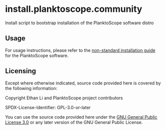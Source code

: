 # install.planktoscope.community

Install script to bootstrap installation of the PlanktoScope software distro

## Usage

For usage instructions, please refer to the [non-standard installation guide](https://docs-edge.planktoscope.community/setup/software/nonstandard-install) for the PlanktoScope software.

## Licensing

Except where otherwise indicated, source code provided here is covered by the following information:

Copyright Ethan Li and PlanktoScope project contributors

SPDX-License-Identifier: GPL-3.0-or-later

You can use the source code provided here under the [GNU General Public License 3.0](https://www.gnu.org/licenses/gpl-3.0.en.html) or any later version of the GNU General Public License.
